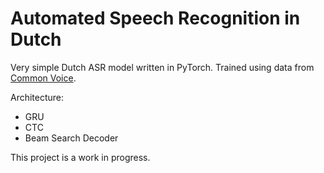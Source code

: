 # Automated Speech Recognition in Dutch

Very simple Dutch ASR model written in PyTorch.
Trained using data from [Common Voice](https://commonvoice.mozilla.org/).

Architecture:
- GRU
- CTC
- Beam Search Decoder

This project is a work in progress.
